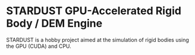 # STARDUST GPU-Accelerated Rigid Body / DEM Engine

STARDUST is a hobby project aimed at the simulation of rigid bodies using the GPU (CUDA) and CPU. 